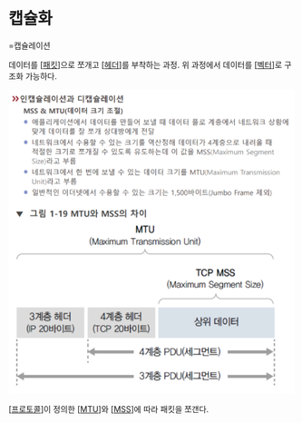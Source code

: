 # 캡슐화

=캡슐레이션

데이터를 [[패킷]]으로 쪼개고 [[헤더]]를 부착하는 과정.
위 과정에서 데이터를 [[벡터]]로 구조화 가능하다.

![MTU와 MSU](../attachments/2022-09-15-17-04-17.png)

[[프로토콜]]이 정의한 [[MTU]]와 [[MSS]]에 따라 패킷을 쪼갠다.

[//begin]: # "Autogenerated link references for markdown compatibility"
[패킷]: 패킷 "패킷"
[헤더]: 헤더 "헤더"
[벡터]: 벡터 "벡터"
[프로토콜]: 프로토콜 "프로토콜"
[MTU]: MTU "MTU"
[MSS]: MSS "MSS"
[//end]: # "Autogenerated link references"